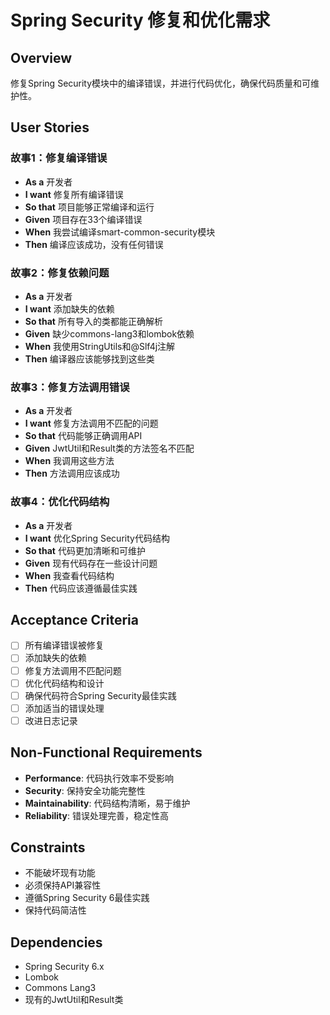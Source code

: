 # Spring Security 修复和优化需求

## Overview
修复Spring Security模块中的编译错误，并进行代码优化，确保代码质量和可维护性。

## User Stories

### 故事1：修复编译错误
- **As a** 开发者
- **I want** 修复所有编译错误
- **So that** 项目能够正常编译和运行
- **Given** 项目存在33个编译错误
- **When** 我尝试编译smart-common-security模块
- **Then** 编译应该成功，没有任何错误

### 故事2：修复依赖问题
- **As a** 开发者
- **I want** 添加缺失的依赖
- **So that** 所有导入的类都能正确解析
- **Given** 缺少commons-lang3和lombok依赖
- **When** 我使用StringUtils和@Slf4j注解
- **Then** 编译器应该能够找到这些类

### 故事3：修复方法调用错误
- **As a** 开发者
- **I want** 修复方法调用不匹配的问题
- **So that** 代码能够正确调用API
- **Given** JwtUtil和Result类的方法签名不匹配
- **When** 我调用这些方法
- **Then** 方法调用应该成功

### 故事4：优化代码结构
- **As a** 开发者
- **I want** 优化Spring Security代码结构
- **So that** 代码更加清晰和可维护
- **Given** 现有代码存在一些设计问题
- **When** 我查看代码结构
- **Then** 代码应该遵循最佳实践

## Acceptance Criteria
- [ ] 所有编译错误被修复
- [ ] 添加缺失的依赖
- [ ] 修复方法调用不匹配问题
- [ ] 优化代码结构和设计
- [ ] 确保代码符合Spring Security最佳实践
- [ ] 添加适当的错误处理
- [ ] 改进日志记录

## Non-Functional Requirements
- **Performance**: 代码执行效率不受影响
- **Security**: 保持安全功能完整性
- **Maintainability**: 代码结构清晰，易于维护
- **Reliability**: 错误处理完善，稳定性高

## Constraints
- 不能破坏现有功能
- 必须保持API兼容性
- 遵循Spring Security 6最佳实践
- 保持代码简洁性

## Dependencies
- Spring Security 6.x
- Lombok
- Commons Lang3
- 现有的JwtUtil和Result类

